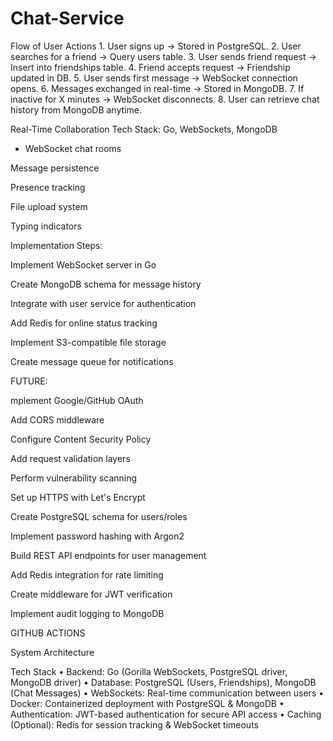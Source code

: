 # Chat-Service

Flow of User Actions
	1.	User signs up → Stored in PostgreSQL.
	2.	User searches for a friend → Query users table.
	3.	User sends friend request → Insert into friendships table.
	4.	Friend accepts request → Friendship updated in DB.
	5.	User sends first message → WebSocket connection opens.
	6.	Messages exchanged in real-time → Stored in MongoDB.
	7.	If inactive for X minutes → WebSocket disconnects.
	8.	User can retrieve chat history from MongoDB anytime.





Real-Time Collaboration
Tech Stack: Go, WebSockets, MongoDB

- WebSocket chat rooms

Message persistence

Presence tracking

File upload system

Typing indicators

Implementation Steps:

Implement WebSocket server in Go

Create MongoDB schema for message history

Integrate with user service for authentication

Add Redis for online status tracking

Implement S3-compatible file storage

Create message queue for notifications



FUTURE:

mplement Google/GitHub OAuth

Add CORS middleware

Configure Content Security Policy

Add request validation layers

Perform vulnerability scanning

Set up HTTPS with Let's Encrypt


Create PostgreSQL schema for users/roles

Implement password hashing with Argon2

Build REST API endpoints for user management

Add Redis integration for rate limiting

Create middleware for JWT verification

Implement audit logging to MongoDB


GITHUB ACTIONS



System Architecture

Tech Stack
	•	Backend: Go (Gorilla WebSockets, PostgreSQL driver, MongoDB driver)
	•	Database: PostgreSQL (Users, Friendships), MongoDB (Chat Messages)
	•	WebSockets: Real-time communication between users
	•	Docker: Containerized deployment with PostgreSQL & MongoDB
	•	Authentication: JWT-based authentication for secure API access
	•	Caching (Optional): Redis for session tracking & WebSocket timeouts